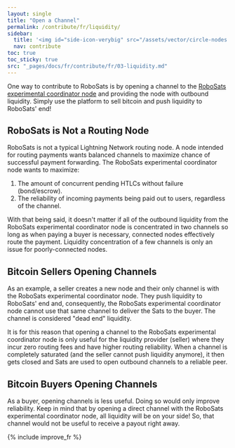 ```yaml
---
layout: single
title: "Open a Channel"
permalink: /contribute/fr/liquidity/
sidebar:
  title: '<img id="side-icon-verybig" src="/assets/vector/circle-nodes.svg"/>LN liquidity'
  nav: contribute
toc: true
toc_sticky: true
src: "_pages/docs/fr/contribute/fr/03-liquidity.md"
---
```



One way to contribute to RoboSats is by opening a channel to the [RoboSats experimental coordinator node](https://amboss.space/node/0282eb467bc073833a039940392592bf10cf338a830ba4e392c1667d7697654c7e) and providing the node with outbound liquidity. Simply use the platform to sell bitcoin and push liquidity to RoboSats' end!

## RoboSats is Not a Routing Node

RoboSats is not a typical Lightning Network routing node. A node intended for routing payments wants balanced channels to maximize chance of successful payment forwarding. The RoboSats experimental coordinator node wants to maximize:

1. The amount of concurrent pending HTLCs without failure (bond/escrow).
2. The reliability of incoming payments being paid out to users, regardless of the channel.

With that being said, it doesn't matter if all of the outbound liquidity from the RoboSats experimental coordinator node is concentrated in two channels so long as when paying a buyer is necessary, connected nodes effectively route the payment. Liquidity concentration of a few channels is only an issue for poorly-connected nodes.

## Bitcoin Sellers Opening Channels

As an example, a seller creates a new node and their only channel is with the RoboSats experimental coordinator node. They push liquidity to RoboSats' end and, consequently, the RoboSats experimental coordinator node cannot use that same channel to deliver the Sats to the buyer. The channel is considered "dead end" liquidity.

It is for this reason that opening a channel to the RoboSats experimental coordinator node is only useful for the liquidity provider (seller) where they incur zero routing fees and have higher routing reliability. When a channel is completely saturated (and the seller cannot push liquidity anymore), it then gets closed and Sats are used to open outbound channels to a reliable peer.

## Bitcoin Buyers Opening Channels

As a buyer, opening channels is less useful. Doing so would only improve reliability. Keep in mind that by opening a direct channel with the RoboSats experimental coordinator node, all liquidity will be on your side! So, that channel would not be useful to receive a payout right away.

{% include improve_fr %}
